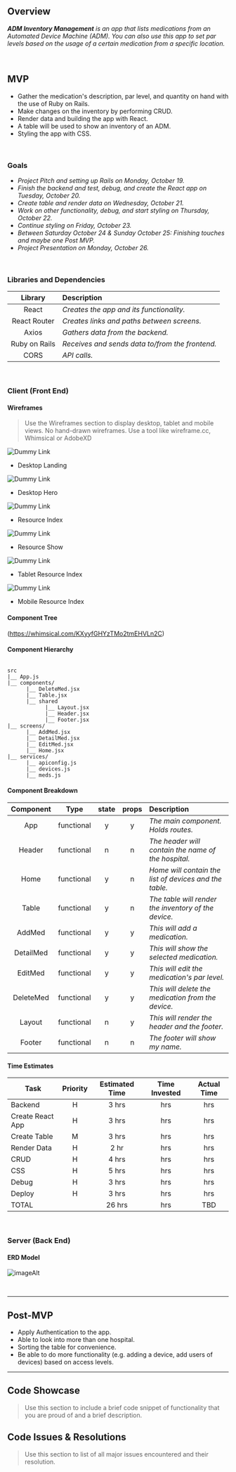 ## Overview

_**ADM Inventory Management** is an app that lists medications from an Automated Device Machine (ADM). You can also use this app to set par levels based on the usage of a certain medication from a specific location._

<br>

## MVP

- Gather the medication's description, par level, and quantity on hand with the use of Ruby on Rails.
- Make changes on the inventory by performing CRUD.
- Render data and building the app with React.
- A table will be used to show an inventory of an ADM.
- Styling the app with CSS.

<br>

### Goals

- _Project Pitch and setting up Rails on Monday, October 19._
- _Finish the backend and test, debug, and create the React app on Tuesday, October 20._
- _Create table and render data on Wednesday, October 21._
- _Work on other functionality, debug, and start styling on Thursday, October 22._
- _Continue styling on Friday, October 23._
- _Between Saturday October 24 & Sunday October 25: Finishing touches and maybe one Post MVP._
- _Project Presentation on Monday, October 26._

<br>

### Libraries and Dependencies

|     Library      | Description                                |
| :--------------: | :----------------------------------------- |
|      React       | _Creates the app and its functionality._ |
|   React Router   | _Creates links and paths between screens._ |
| Axios | _Gathers data from the backend._ |
|     Ruby on Rails      | _Receives and sends data to/from the frontend._ |
|  CORS  | _API calls._ |

<br>

### Client (Front End)

#### Wireframes

> Use the Wireframes section to display desktop, tablet and mobile views. No hand-drawn wireframes. Use a tool like wireframe.cc, Whimsical or AdobeXD

![Dummy Link](url)

- Desktop Landing

![Dummy Link](url)

- Desktop Hero

![Dummy Link](url)

- Resource Index

![Dummy Link](url)

- Resource Show

![Dummy Link](url)

- Tablet Resource Index

![Dummy Link](url)

- Mobile Resource Index

#### Component Tree

(https://whimsical.com/KXyyfGHYzTMo2tmEHVLn2C)

#### Component Hierarchy

``` structure

src
|__ App.js
|__ components/
      |__ DeleteMed.jsx
      |__ Table.jsx
      |__ shared
            |__ Layout.jsx
            |__ Header.jsx
            |__ Footer.jsx
|__ screens/
      |__ AddMed.jsx
      |__ DetailMed.jsx
      |__ EditMed.jsx
      |__ Home.jsx
|__ services/
      |__ apiconfig.js
      |__ devices.js
      |__ meds.js

```

#### Component Breakdown

|  Component   |    Type    | state | props | Description                                                      |
| :----------: | :--------: | :---: | :---: | :--------------------------------------------------------------- |
| App | functional |   y   |   y   | _The main component. Holds routes._                 |
|    Header    | functional |   n   |   n   | _The header will contain the name of the hospital._               |
|  Home  | functional |   y   |   n   | _Home will contain the list of devices and the table._       |
|   Table    |   functional    |   y   |   n   | _The table will render the inventory of the device._      |
| AddMed | functional |   y   |   y   | _This will add a medication._                 |
| DetailMed | functional |   y   |   y   | _This will show the selected medication._                 |
| EditMed | functional |   y   |   y   | _This will edit the medication's par level._                 |
| DeleteMed | functional |   y   |   y   | _This will delete the medication from the device._                 |
| Layout | functional |   n   |   y   | _This will render the header and the footer._                 |
|    Footer    | functional |   n   |   n   | _The footer will show my name._ |

#### Time Estimates

| Task                | Priority | Estimated Time | Time Invested | Actual Time |
| ------------------- | :------: | :------------: | :-----------: | :---------: |
| Backend    |    H     |     3 hrs      |     hrs     |     hrs    |
| Create React App |    H     |     3 hrs      |      hrs     |     hrs     |
| Create Table    |    M     |     3 hrs      |      hrs     |     hrs    |
| Render Data    |    H     |     2 hr      |      hrs     |     hrs    |
| CRUD    |    H     |     4 hrs      |      hrs     |     hrs    |
| CSS    |    H     |     5 hrs      |      hrs     |     hrs    |
| Debug    |    H     |     3 hrs      |      hrs     |     hrs    |
| Deploy    |    H     |     3 hrs      |      hrs     |     hrs    |
| TOTAL               |          |     26 hrs      |      hrs     |     TBD     |

<br>

### Server (Back End)

#### ERD Model

![imageAlt](https://i.imgur.com/8615DRG.png)

<br>

***

## Post-MVP

- Apply Authentication to the app.
- Able to look into more than one hospital.
- Sorting the table for convenience.
- Be able to do more functionality (e.g. adding a device, add users of devices) based on access levels.

***

## Code Showcase

> Use this section to include a brief code snippet of functionality that you are proud of and a brief description.

## Code Issues & Resolutions

> Use this section to list of all major issues encountered and their resolution.
